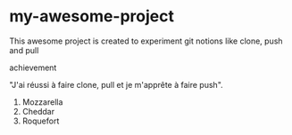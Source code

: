 # my-awesome-project
This awesome project is created to experiment git notions like clone, push and pull

achievement 

 "J'ai réussi à faire clone, pull et je m'apprête à faire push".
1. Mozzarella
2. Cheddar
3. Roquefort
